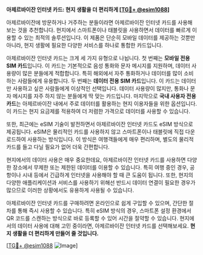 **아제르바이잔 인터넷 카드: 현지 생활을 더 편리하게 [[TG💪+ @esim1088](https://t.me/s/esim1088)]**

아제르바이잔에 방문하거나 거주하는 분들이라면 아제르바이잔 인터넷 카드를 사용해보는 것을 추천합니다. 현지에서 스마트폰이나 태블릿을 사용하면서 데이터를 빠르게 이용할 수 있는 최적의 솔루션입니다. 이 제품은 단순히 모바일 데이터를 제공하는 것뿐만 아니라, 현지 생활에 필요한 다양한 서비스를 하나로 통합한 카드입니다.

아제르바이잔 인터넷 카드는 크게 세 가지 유형으로 나뉩니다. 첫 번째는 **모바일 전용 SIM 카드**입니다. 이 카드는 기본적으로 음성 통화와 문자 메시지를 지원하며, 데이터 사용량이 많은 분들에게 적합합니다. 특히 해외에서 자주 통화하거나 데이터를 많이 소비하는 사람들에게 유용합니다. 두 번째는 **데이터 전용 SIM 카드**입니다. 이 카드는 데이터만 사용하고 싶은 사람들에게 이상적인 선택입니다. 데이터 사용량이 많지만, 통화나 문자 메시지를 자주 하지 않는 분들에게 딱 맞는 카드입니다. 마지막으로 **국내 사용자 전용 카드**는 아제르바이잔 내에서 주로 데이터를 활용하는 현지 이용자들을 위한 옵션입니다. 이 카드는 현지 요금제를 적용하여 더 저렴한 가격으로 데이터를 사용할 수 있습니다.

또한, 최근에는 eSIM 기술이 발전하면서 아제르바이잔 인터넷 카드도 eSIM 방식으로 제공됩니다. eSIM은 물리적인 카드를 사용하지 않고 스마트폰이나 태블릿에 직접 다운로드하여 사용하는 방식입니다. 이 방식은 여행객들에게 매우 편리하며, 별도의 물리적 카드를 들고 다닐 필요가 없어 더욱 간편합니다.

현지에서의 데이터 사용은 매우 중요한데요, 아제르바이잔 인터넷 카드를 사용하면 다양한 장소에서 무제한 또는 제한된 데이터를 이용할 수 있습니다. 특히 여행 중인 경우, 공항이나 시내 등에서 긴급하게 인터넷을 사용해야 할 때 큰 도움이 됩니다. 또한, 현지의 다양한 애플리케이션과 서비스를 사용하기 위해선 반드시 데이터 연결이 필요한 경우가 많으므로 이러한 상황에서도 유용하게 사용될 수 있습니다.

아제르바이잔 인터넷 카드를 구매하려면 온라인으로 쉽게 구입할 수 있으며, 간단한 절차를 통해 즉시 사용할 수 있습니다. 특히 eSIM 방식의 경우, 스마트폰 설정 환경에서 QR 코드를 스캔하는 방식으로 바로 등록할 수 있어 시간을 절약할 수 있습니다. 현지에서의 데이터 사용에 대해 고민 중이라면, 아제르바이잔 인터넷 카드를 선택해보세요. **현지 생활을 더 편리하게 만들어 줄 것입니다.**

[[TG💪+ @esim1088](https://t.me/s/esim1088) ![Image](https://i.postimg.cc/Y0z9fWf4/image.png)]